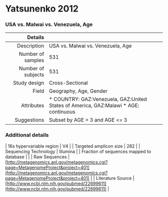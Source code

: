# Yatsunenko 2012

### USA vs. Malwai vs. Venezuela, Age


| Details        |             |
| -------------: |-------------|
| Description      | USA vs. Malwai vs. Venezuela, Age |
| Number of samples     | 531      |
| Number of subjects | 531      |
| Study design | Cross-Sectional |
| Field | Geography, Age, Gender|
| Attributes | * COUNTRY: GAZ:Venezuela, GAZ:United States of America, GAZ:Malawi *  AGE: continuous |
| Suggestions | Subset by AGE > 3 and AGE <= 3

### Additional details

| 16s hypervariable region | V4 |
| Targeted amplicon size | 282 |
| Sequencing Technology | Illumina |
| Fraction of sequences mapped to database |  |
| Raw Sequences | [http://metagenomics.anl.gov/metagenomics.cgi?page=MetagenomeProject&project=401](http://metagenomics.anl.gov/metagenomics.cgi?page=MetagenomeProject&project=401) |
| Literature Source | [http://www.ncbi.nlm.nih.gov/pubmed/22699611](http://www.ncbi.nlm.nih.gov/pubmed/22699611) |